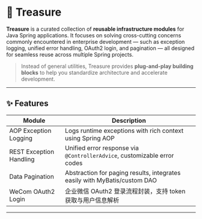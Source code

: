 # 💎 Treasure

**Treasure** is a curated collection of **reusable infrastructure modules** for Java Spring applications. It focuses on solving cross-cutting concerns commonly encountered in enterprise development — such as exception logging, unified error handling, OAuth2 login, and pagination — all designed for seamless reuse across multiple Spring projects.

> Instead of general utilities, Treasure provides **plug-and-play building blocks** to help you standardize architecture and accelerate development.

---

## ✨ Features

| Module                         | Description                                                                 |
|-------------------------------|-----------------------------------------------------------------------------|
| AOP Exception Logging          | Logs runtime exceptions with rich context using Spring AOP                  |
| REST Exception Handling        | Unified error response via `@ControllerAdvice`, customizable error codes    |
| Data Pagination                | Abstraction for paging results, integrates easily with MyBatis/custom DAO   |
| WeCom OAuth2 Login             | 企业微信 OAuth2 登录流程封装，支持 token 获取与用户信息解析                   |

---

